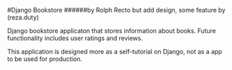 #Django Bookstore
######by Rolph Recto but add design, some feature by (reza.duty)

Django bookstore applicaton that stores information about books. Future functionality includes user ratings and reviews.

This application is designed more as a self-tutorial on Django, not as a app to be used for production.

